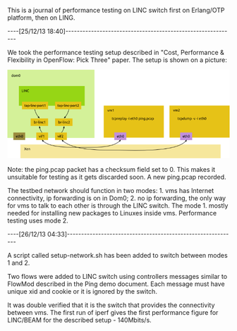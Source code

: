 
This is a journal of performance testing on LINC switch first on Erlang/OTP
platform, then on LING.

----[25/12/13 18:40]------------------------------------------------------------

We took the performance testing setup described in "Cost, Performance &
Flexibility in OpenFlow: Pick Three" paper. The setup is shown on a picture:

![testbed](testbed1.png)

Note: the ping.pcap packet has a checksum field set to 0. This makes it
unsuitable for testing as it gets discarded soon. A new ping.pcap recorded.

The testbed network should function in two modes: 1. vms has Internet
connectivity, ip forwarding is on in Dom0; 2. no ip forwarding, the only way for
vms to talk to each other is through the LINC switch. The mode 1. mostly needed
for installing new packages to Linuxes inside vms. Performance testing uses mode
2.

----[26/12/13 04:33]------------------------------------------------------------

A script called setup-network.sh has been added to switch between modes 1 and 2.

Two flows were added to LINC switch using controllers messages similar to
FlowMod described in the Ping demo document. Each message must have unique xid
and cookie or it is ignored by the switch.

It was double verified that it is the switch that provides the connectivity
between vms. The first run of iperf gives the first performance figure for
LINC/BEAM for the described setup - 140Mbits/s.

